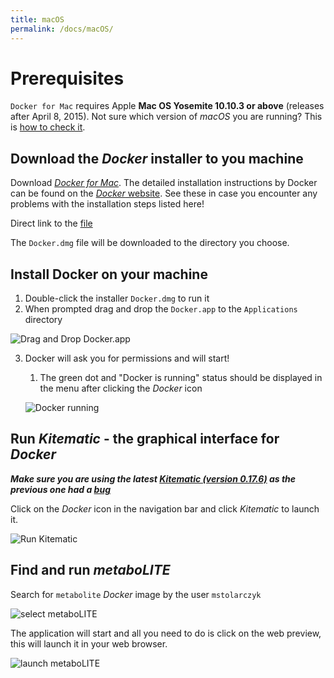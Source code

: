 ```yaml
---
title: macOS
permalink: /docs/macOS/
---
```


# Prerequisites

`Docker for Mac` requires Apple **Mac OS Yosemite 10.10.3 or above** (releases after April 8, 2015). Not sure which version of *macOS* you are running? This is [how to check it](https://raw.githubusercontent.com/michalstolarczyk/metaboLITE/master/docs/docs_pics/checkMacVersion.png).

## Download the *Docker* installer to you machine 

Download [*Docker for Mac*](https://docs.docker.com/docker-for-mac/install/). 
The detailed installation instructions by Docker can be found on the [*Docker* website](https://docs.docker.com/docker-for-mac/install/#install-and-run-docker-for-mac). See these in case you encounter any problems with the installation steps listed here!

Direct link to the [file](https://download.docker.com/mac/stable/Docker.dmg)

The `Docker.dmg` file will be downloaded to the directory you choose.

## Install Docker on your machine

1. Double-click the installer `Docker.dmg` to run it
2. When prompted drag and drop the `Docker.app` to the `Applications` directory

![Drag and Drop Docker.app](https://raw.githubusercontent.com/michalstolarczyk/metaboLITE/master/docs/docs_pics/macDragDrop.png)

3. Docker will ask you for permissions and will start!
	1. The green dot and "Docker is running" status should be displayed in the menu after clicking the *Docker* icon

	![Docker running](https://raw.githubusercontent.com/michalstolarczyk/metaboLITE/master/docs/docs_pics/macRunning.png)

## Run *Kitematic* - the graphical interface for *Docker*

***Make sure you are using the latest [Kitematic (version 0.17.6)](https://github.com/docker/kitematic/releases/download/v0.17.6/Kitematic-0.17.6-Mac.zip) as the previous one had a [bug](https://github.com/docker/kitematic/issues/4278)***

Click on the *Docker* icon in the navigation bar and click *Kitematic* to launch it.

![Run Kitematic](https://raw.githubusercontent.com/michalstolarczyk/metaboLITE/master/docs/docs_pics/macKitematicLaunch.png)

## Find and run *metaboLITE*

Search for `metabolite` *Docker* image by the user `mstolarczyk`

![select metaboLITE](https://raw.githubusercontent.com/michalstolarczyk/metaboLITE/master/docs/docs_pics/macSelectMetabolite.png)

The application will start and all you need to do is click on the web preview, this will launch it in your web browser.

![launch metaboLITE](https://raw.githubusercontent.com/michalstolarczyk/metaboLITE/master/docs/docs_pics/macLaunchMetabolite.png)